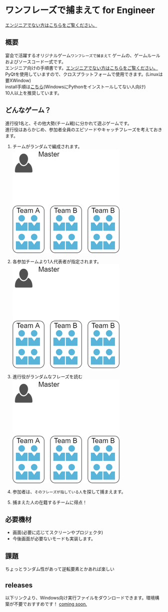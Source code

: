 # ワンフレーズで捕まえて for Engineer

[エンジニアでない方はこちらをご覧ください。](README.md)

## 概要

宴会で活躍するオリジナルゲーム`ワンフレーズで捕まえて` ゲームの、ゲームルールおよびソースコード一式です。  
エンジニア向けの手順書です。[エンジニアでない方はこちらをご覧ください。](README.md)  
PyQtを使用していますので、クロスプラットフォームで使用できます。(Linuxは要XWindow)  
install手順は[こちら](installation.md)(WindowsにPythonをインストールしてない人向け)  
10人以上を推奨しています。  

## どんなゲーム？

進行役1名と、その他大勢(チーム戦)に分かれて遊ぶゲームです。  
進行役はあらかじめ、参加者全員のエピソードやキャッチフレーズを考えておきます。  
1. チームがランダムで編成されます。
![rye0](imgs/rye0.png)
1. 各参加チームより1人代表者が指定されます。  
![rye0](imgs/rye0.png)
1. 進行役がランダムなフレーズを読む  
![rye0](imgs/rye0.png)

1. 参加者は、`そのフレーズが指している人`を探して捕まえます。

1. 捕まえた人の在籍するチームに得点！

## 必要機材

* 画面(必要に応じてスクリーンやプロジェクタ)
* 今後画面が必要ないモードも実装します。

## 課題

ちょっとランダム性があって逆転要素とかあれば楽しい

## releases

以下リンクより、Windows向け実行ファイルをダウンロードできます。環境構築が不要でおすすめです！
[coming soon.](https://google.com)

